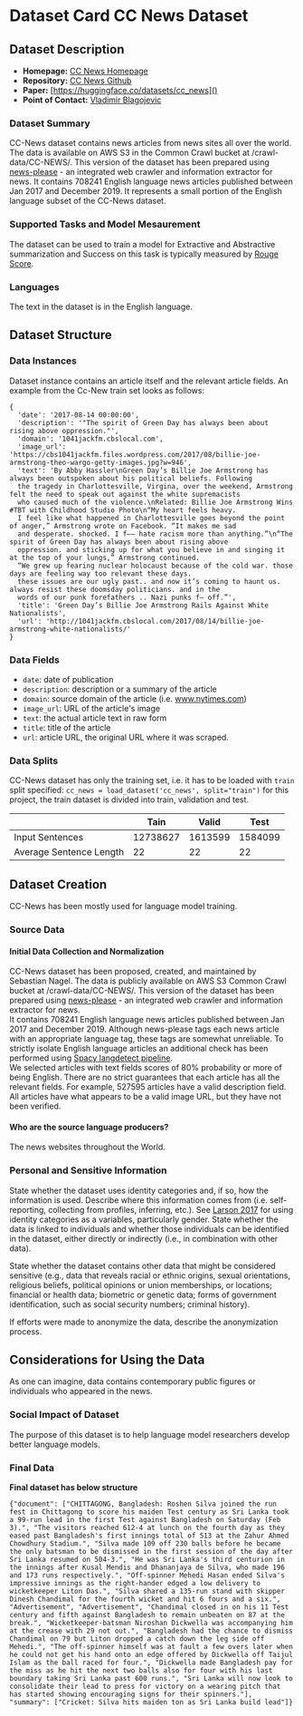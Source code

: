 

# Dataset Card CC News Dataset

## Dataset Description

- **Homepage:** [CC News Homepage](https://huggingface.co/datasets/cc_news)
- **Repository:** [CC News Github](https://github.com/huggingface/datasets/tree/master/datasets/cc_news)
- **Paper:** [https://huggingface.co/datasets/cc_news]()
- **Point of Contact:** [Vladimir Blagojevic](dovlex@gmail.com)

### Dataset Summary

CC-News dataset contains news articles from news sites all over the world. The data is available on AWS S3 in the Common Crawl bucket at /crawl-data/CC-NEWS/. This version of the dataset has been prepared using [news-please](https://github.com/fhamborg/news-please) - an integrated web crawler and information extractor for news.
It contains 708241 English language news articles published between Jan 2017 and December 2019. It represents a small portion of the English language subset of the CC-News dataset.

### Supported Tasks and Model Mesaurement

The dataset can be used to train a model for Extractive and Abstractive summarization and Success on this task is typically measured by [Rouge Score](https://en.wikipedia.org/wiki/ROUGE_(metric)).


### Languages

The text in the dataset is in the English language.


## Dataset Structure

### Data Instances

Dataset instance contains an article itself and the relevant article fields. An example from the Cc-New train set looks as follows:

```
{
  'date': '2017-08-14 00:00:00',
  'description': '"The spirit of Green Day has always been about rising above oppression."',
  'domain': '1041jackfm.cbslocal.com',
  'image_url': 'https://cbs1041jackfm.files.wordpress.com/2017/08/billie-joe-armstrong-theo-wargo-getty-images.jpg?w=946',
  'text': 'By Abby Hassler\nGreen Day’s Billie Joe Armstrong has always been outspoken about his political beliefs. Following 
  the tragedy in Charlottesville, Virgina, over the weekend, Armstrong felt the need to speak out against the white supremacists 
  who caused much of the violence.\nRelated: Billie Joe Armstrong Wins #TBT with Childhood Studio Photo\n“My heart feels heavy. 
  I feel like what happened in Charlottesville goes beyond the point of anger,” Armstrong wrote on Facebook. “It makes me sad 
  and desperate. shocked. I f—— hate racism more than anything.”\n“The spirit of Green Day has always been about rising above 
  oppression. and sticking up for what you believe in and singing it at the top of your lungs,” Armstrong continued. 
  “We grew up fearing nuclear holocaust because of the cold war. those days are feeling way too relevant these days. 
  these issues are our ugly past.. and now it’s coming to haunt us. always resist these doomsday politicians. and in the 
  words of our punk forefathers .. Nazi punks f— off.”',
  'title': 'Green Day’s Billie Joe Armstrong Rails Against White Nationalists',
  'url': 'http://1041jackfm.cbslocal.com/2017/08/14/billie-joe-armstrong-white-nationalists/'
}
```



### Data Fields

- `date`: date of publication
- `description`: description or a summary of the article
- `domain`: source domain of the article (i.e. www.nytimes.com)
- `image_url`: URL of the article's image
- `text`: the actual article text in raw form
- `title`: title of the article
- `url`: article URL, the original URL where it was scraped. 


### Data Splits

CC-News dataset has only the training set, i.e. it has to be loaded with `train` split specified:
`cc_news = load_dataset('cc_news', split="train")`
for this project,  the train dataset is divided into train,
validation and test.

|                            | Tain   | Valid | Test |
| -----                      | ------ | ----- | ---- |
| Input Sentences            |  12738627      |   1613599    |  1584099    |
| Average Sentence Length    |     22   |   22    | 22     |

## Dataset Creation

CC-News has been mostly used for language model training.

### Source Data


#### Initial Data Collection and Normalization

CC-News dataset has been proposed, created, and maintained by Sebastian Nagel. 
The data is publicly available on AWS S3 Common Crawl bucket at /crawl-data/CC-NEWS/. 
This version of the dataset has been prepared using [news-please](https://github.com/fhamborg/news-please) - an 
integrated web crawler and information extractor for news.  
It contains 708241 English language news articles published between Jan 2017 and December 2019.
Although news-please tags each news article with an appropriate language tag, these tags are somewhat unreliable. 
To strictly isolate English language articles an additional check has been performed using 
[Spacy langdetect pipeline](https://spacy.io/universe/project/spacy-langdetect).   
We selected articles with text fields scores of 80% probability or more of being English.
There are no strict guarantees that each article has all the relevant fields. For example, 527595 
articles have a valid description field. All articles have what appears to be a valid image URL, 
but they have not been verified.

#### Who are the source language producers?

The news websites throughout the World.


### Personal and Sensitive Information

State whether the dataset uses identity categories and, if so, how the information is used. Describe where this information comes from (i.e. self-reporting, collecting from profiles, inferring, etc.). See [Larson 2017](https://www.aclweb.org/anthology/W17-1601.pdf) for using identity categories as a variables, particularly gender. State whether the data is linked to individuals and whether those individuals can be identified in the dataset, either directly or indirectly (i.e., in combination with other data).

State whether the dataset contains other data that might be considered sensitive (e.g., data that reveals racial or ethnic origins, sexual orientations, religious beliefs, political opinions or union memberships, or locations; financial or health data; biometric or genetic data; forms of government identification, such as social security numbers; criminal history).  

If efforts were made to anonymize the data, describe the anonymization process.

## Considerations for Using the Data
As one can imagine, data contains contemporary public figures or individuals who appeared in the news.

### Social Impact of Dataset

The purpose of this dataset is to help language model researchers develop better language models.


### Final Data

**Final dataset has below structure**

```
{"document": ["CHITTAGONG, Bangladesh: Roshen Silva joined the run fest in Chittagong to score his maiden Test century as Sri Lanka took a 99-run lead in the first Test against Bangladesh on Saturday (Feb 3).", "The visitors reached 612-4 at lunch on the fourth day as they eased past Bangladesh's first innings total of 513 at the Zahur Ahmed Chowdhury Stadium.", "Silva made 109 off 230 balls before he became the only batsman to be dismissed in the first session of the day after Sri Lanka resumed on 504-3.", "He was Sri Lanka's third centurion in the innings after Kusal Mendis and Dhananjaya de Silva, who made 196 and 173 runs respectively.", "Off-spinner Mehedi Hasan ended Silva's impressive innings as the right-hander edged a low delivery to wicketkeeper Liton Das.", "Silva shared a 135-run stand with skipper Dinesh Chandimal for the fourth wicket and hit 6 fours and a six.", "Advertisement", "Advertisement", "Chandimal closed in on his 11 Test century and fifth against Bangladesh to remain unbeaten on 87 at the break.", "Wicketkeeper-batsman Niroshan Dickwella was accompanying him at the crease with 29 not out.", "Bangladesh had the chance to dismiss Chandimal on 79 but Liton dropped a catch down the leg side off Mehedi.", "The off-spinner himself was at fault a few overs later when he could not get his hand onto an edge offered by Dickwella off Taijul Islam as the ball raced for four.", "Dickwella made Bangladesh pay for the miss as he hit the next two balls also for four with his last boundary taking Sri Lanka past 600 runs.", "Sri Lanka will now look to consolidate their lead to press for victory on a wearing pitch that has started showing encouraging signs for their spinners."], "summary": ["Cricket: Silva hits maiden ton as Sri Lanka build lead"]}
```

